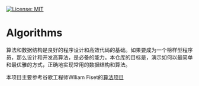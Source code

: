 [![License: MIT](https://img.shields.io/badge/License-MIT-yellow.svg)](https://opensource.org/licenses/MIT)

# Algorithms

算法和数据结构是良好的程序设计和高效代码的基础。如果要成为一个榜样型程序员，那么设计和开发高算法，是必备的能力。本仓库的目标是，演示如何以最简单和最优雅的方式，正确地实现常用的数据结构和算法。

本项目主要参考谷歌工程师Wlliam Fiset的[算法项目](https://github.com/williamfiset/Algorithms)
